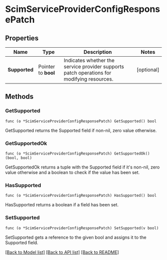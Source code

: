 # ScimServiceProviderConfigResponsePatch

## Properties

Name | Type | Description | Notes
------------ | ------------- | ------------- | -------------
**Supported** | Pointer to **bool** | Indicates whether the service provider supports patch operations for modifying resources. | [optional] 

## Methods

### GetSupported

`func (o *ScimServiceProviderConfigResponsePatch) GetSupported() bool`

GetSupported returns the Supported field if non-nil, zero value otherwise.

### GetSupportedOk

`func (o *ScimServiceProviderConfigResponsePatch) GetSupportedOk() (bool, bool)`

GetSupportedOk returns a tuple with the Supported field if it's non-nil, zero value otherwise
and a boolean to check if the value has been set.

### HasSupported

`func (o *ScimServiceProviderConfigResponsePatch) HasSupported() bool`

HasSupported returns a boolean if a field has been set.

### SetSupported

`func (o *ScimServiceProviderConfigResponsePatch) SetSupported(v bool)`

SetSupported gets a reference to the given bool and assigns it to the Supported field.


[[Back to Model list]](../README.md#documentation-for-models) [[Back to API list]](../README.md#documentation-for-api-endpoints) [[Back to README]](../README.md)


